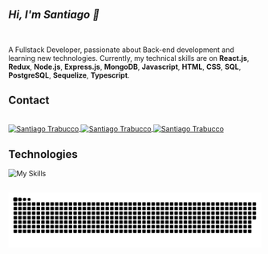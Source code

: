 ## *Hi, I'm Santiago 👋*
</br>

A Fullstack Developer, passionate about Back-end development and learning new technologies.
Currently, my technical skills are on __React.js__, __Redux__, __Node.js__, __Express.js__, __MongoDB__,
__Javascript__, __HTML__, __CSS__, __SQL__, __PostgreSQL__, __Sequelize__, __Typescript__.

## Contact

<div style="display: inline_block"><br>
  <a href="https://www.linkedin.com/in/santiagotrabucco/" target="blank">
   <img align="center" alt="Santiago Trabucco" height="45" width="45" src="https://user-images.githubusercontent.com/28950541/147156057-16b83798-3c9b-43b0-ac29-a17dfbe98f31.png">
  </a>
  <a href="https://mail.google.com/mail/u/0/?fs=1&to=santiagotrabucco@gmail.com&tf=cm" target="blank">
   <img align="center" alt="Santiago Trabucco" height="45" width="45" src="https://user-images.githubusercontent.com/28950541/147156605-d9db2140-cf49-4d0a-b526-e238528aa819.png">
  </a>
  <a href="https://api.whatsapp.com/send?phone=542214205694" target="blank">
   <img align="center" alt="Santiago Trabucco" height="45" width="45" src="https://user-images.githubusercontent.com/28950541/147156845-9db3d6e5-994c-4287-9d9a-43f999588ef2.png">
  </a>
</div>

## Technologies

![My Skills](https://skills.thijs.gg/icons?i=react,redux,nodejs,mongodb,express,js,html,css,postgres,ts)

##

![Snake](https://github.com/Sandotcom/Sandotcom/blob/output/snake.svg)

###
